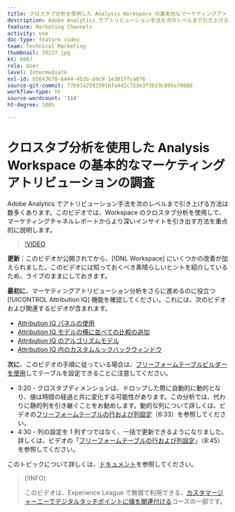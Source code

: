 ```yaml
---
title: クロスタブ分析を使用した Analysis Workspace の基本的なマーケティングアトリビューションの調査
description: Adobe Analytics でアトリビューション手法を次のレベルまで引き上げる方法は数多くあります。このビデオでは、Workspace のクロスタブ分析を使用して、マーケティングチャネルレポートからより深いインサイトを引き出す方法を重点的に説明します。
feature: Marketing Channels
activity: use
doc-type: feature video
team: Technical Marketing
thumbnail: 39237.jpg
kt: 6067
role: User
level: Intermediate
exl-id: b5843678-6444-453b-a9c9-1e301ffca876
source-git-commit: 77b97a2593301bfa4d2c72de3f3b19c095e70600
workflow-type: ht
source-wordcount: '314'
ht-degree: 100%

---
```


# クロスタブ分析を使用した Analysis Workspace の基本的なマーケティングアトリビューションの調査

Adobe Analytics でアトリビューション手法を次のレベルまで引き上げる方法は数多くあります。このビデオでは、Workspace のクロスタブ分析を使用して、マーケティングチャネルレポートからより深いインサイトを引き出す方法を重点的に説明します。

>[!VIDEO](https://video.tv.adobe.com/v/39237/?quality=12&learn=on)

**更新**：このビデオが公開されてから、[!DNL Workspace] にいくつかの改善が加えられました。このビデオには知っておくべき素晴らしいヒントを紹介しているため、ライブのままにしておきます。

**最初に**、マーケティングアトリビューション分析をさらに進めるのに役立つ [!UICONTROL Attribution IQ] 機能を確認してください。これには、次のビデオおよび関連するビデオが含まれます。

* [Attribution IQ パネルの使用](using-the-attribution-iq-panel.md)
* [Attribution IQ モデルの横に並べての比較の追加](adding-side-by-side-comparisons-of-attribution-iq-models.md)
* [Attribution IQ のアルゴリズムモデル](algorithmic-model-in-attribution-iq.md)
* [Attribution IQ 内のカスタムルックバックウィンドウ](custom-lookback-windows-in-attribution-iq.md)

**次に**、このビデオの手順に従っている場合は、[フリーフォームテーブルビルダーを使用](../building-freeform-tables/using-the-freeform-table-builder-in-analysis-workspace.md)してテーブルを設定できることに注意してください。

* 3:20 - クロスタブディメンションは、ドロップした際に自動的に動的となり、値は時間の経過と共に変化する可能性があります。この分析では、代わりに静的列を引き継ぐことをお勧めします。動的な列について詳しくは、ビデオの[フリーフォームテーブルの行および列設定](../building-freeform-tables/row-and-column-settings-in-freeform-tables.md)（6:33）を参照してください。
* 4:30 - 列の設定を 1 列ずつではなく、一括で更新できるようになりました。詳しくは、ビデオの「[フリーフォームテーブルの行および列設定](../building-freeform-tables/row-and-column-settings-in-freeform-tables.md)」（8:45）を参照してください。

このトピックについて詳しくは、[ドキュメント](https://experienceleague.adobe.com/docs/analytics/analyze/analysis-workspace/attribution/models.html?lang=ja)を参照してください。

>[!INFO]
>
> このビデオは、Experience League で無償で利用できる、[カスタマージャーニーでデジタルタッチポイントに値を関連付ける](https://experienceleague.adobe.com/?recommended=Analytics-U-1-2020.2&amp;lang=ja)コースの一部です。
